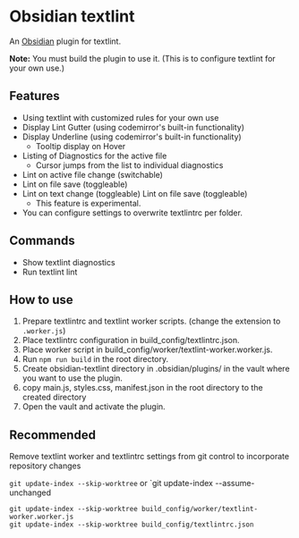 # Obsidian textlint

An [Obsidian](https://obsidian.md) plugin for textlint.

**Note:**  You must build the plugin to use it. (This is to configure textlint for your own use.)

## Features
- Using textlint with customized rules for your own use
- Display Lint Gutter (using codemirror's built-in functionality)
- Display Underline (using codemirror's built-in functionality)
  - Tooltip display on Hover
- Listing of Diagnostics for the active file
  - Cursor jumps from the list to individual diagnostics
- Lint on active file change (switchable)
- Lint on file save (toggleable)
- Lint on text change (toggleable) Lint on file save (toggleable)
  - This feature is experimental.
- You can configure settings to overwrite textlintrc per folder.

## Commands
- Show textlint diagnostics
- Run textlint lint

## How to use
1. Prepare textlintrc and textlint worker scripts. (change the extension to `.worker.js`) 
2. Place textlintrc configuration in build_config/textlintrc.json.
3. Place worker script in build_config/worker/textlint-worker.worker.js.
4. Run `npm run build` in the root directory.
5. Create obsidian-textlint directory in .obsidian/plugins/ in the vault where you want to use the plugin.
6. copy main.js, styles.css, manifest.json in the root directory to the created directory
7. Open the vault and activate the plugin.

## Recommended
Remove textlint worker and textlintrc settings from git control to incorporate repository changes

`git update-index --skip-worktree` or `git update-index --assume-unchanged

```
git update-index --skip-worktree build_config/worker/textlint-worker.worker.js
git update-index --skip-worktree build_config/textlintrc.json
```
